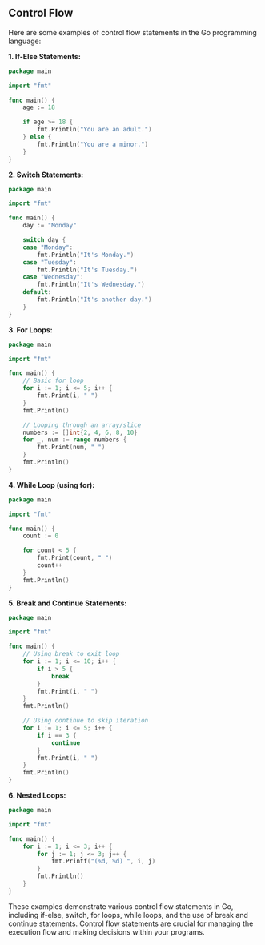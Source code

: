 ## Control Flow

Here are some examples of control flow statements in the Go programming language:

**1. If-Else Statements:**

```go
package main

import "fmt"

func main() {
    age := 18

    if age >= 18 {
        fmt.Println("You are an adult.")
    } else {
        fmt.Println("You are a minor.")
    }
}
```

**2. Switch Statements:**

```go
package main

import "fmt"

func main() {
    day := "Monday"

    switch day {
    case "Monday":
        fmt.Println("It's Monday.")
    case "Tuesday":
        fmt.Println("It's Tuesday.")
    case "Wednesday":
        fmt.Println("It's Wednesday.")
    default:
        fmt.Println("It's another day.")
    }
}
```

**3. For Loops:**

```go
package main

import "fmt"

func main() {
    // Basic for loop
    for i := 1; i <= 5; i++ {
        fmt.Print(i, " ")
    }
    fmt.Println()

    // Looping through an array/slice
    numbers := []int{2, 4, 6, 8, 10}
    for _, num := range numbers {
        fmt.Print(num, " ")
    }
    fmt.Println()
}
```

**4. While Loop (using for):**

```go
package main

import "fmt"

func main() {
    count := 0

    for count < 5 {
        fmt.Print(count, " ")
        count++
    }
    fmt.Println()
}
```

**5. Break and Continue Statements:**

```go
package main

import "fmt"

func main() {
    // Using break to exit loop
    for i := 1; i <= 10; i++ {
        if i > 5 {
            break
        }
        fmt.Print(i, " ")
    }
    fmt.Println()

    // Using continue to skip iteration
    for i := 1; i <= 5; i++ {
        if i == 3 {
            continue
        }
        fmt.Print(i, " ")
    }
    fmt.Println()
}
```

**6. Nested Loops:**

```go
package main

import "fmt"

func main() {
    for i := 1; i <= 3; i++ {
        for j := 1; j <= 3; j++ {
            fmt.Printf("(%d, %d) ", i, j)
        }
        fmt.Println()
    }
}
```

These examples demonstrate various control flow statements in Go, including if-else, switch, for loops, while loops, and the use of break and continue statements. Control flow statements are crucial for managing the execution flow and making decisions within your programs.
